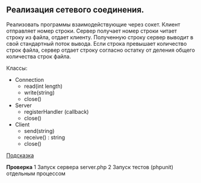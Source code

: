 ## Реализация сетевого соединения.

Реализовать программы взаимодействующие через сокет. Клиент отправляет номер строки.
Сервер получает номер строки читает строку из файла, отдает клиенту. Полученную строку сервер выводит в свой стандартный поток вывода. Если строка превышает количество строк файла, сервер
отдает строку согласно остатку от деления общего количества строк файла.

Классы:

* Connection
  * read(int length)
  * write(string)
  * close()
* Server
  * registerHandler (callback)
  * close()
* Client
  * send(string)
  * receive() : string
  * close()
  
[Подсказка](https://habrahabr.ru/post/209864/)

**Проверка**
1 Запуск сервера server.php
2 Запуск тестов (phpunit) отдельным процессом